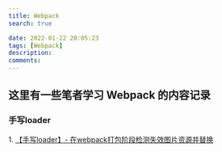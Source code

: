 ```yaml
---
title: Webpack
search: true

date: 2022-01-22 20:05:23
tags: [Webpack]
description:
comments:
---
```


## 这里有一些笔者学习 Webpack 的内容记录

### 手写loader

1\. [【手写loader】- 在webpack打包阶段检测失效图片资源并替换](./ReplaceLegalImg.md)
